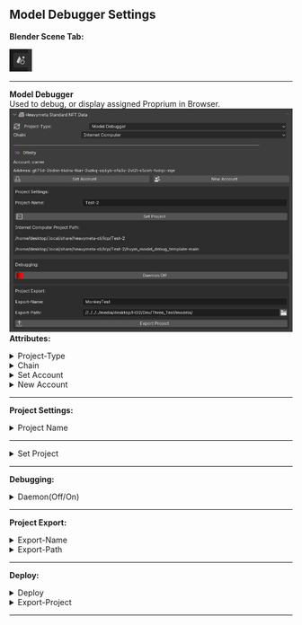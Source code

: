 ## Model Debugger Settings

**Blender Scene Tab:**

![SceneTab.png](../../_resources/SceneTab-2.png)

* * *

**Model Debugger**  
Used to debug, or display assigned Proprium in Browser.  
![model_debugger_project_settings.png](../../_resources/model_debugger_project_settings-1.png)  
**Attributes:**

<details><summary>Project-Type</summary> This sets the template used for your project.</details> <details><summary>Chain</summary> This is the chain used to deploy your project. Currently Heavymeta only supports Dfinity Internet Computer Protocol.</details> <details><summary>Set Account</summary> This the account that will be used to deploy your project.</details> <details><summary>New Account</summary> Create a new account that will be used to deploy your project.</details>

* * *

**Project Settings:**

<details><summary>Project Name</summary> The name used for your project.</details>

* * *

<details><summary>Set Project</summary> Pushing this button will give you a popup, and create a new project template for use by the cli.</details>

* * *

**Debugging:**

<details><summary>Daemon(Off/On)</summary> Pushingwill toggle the dfx daemon on or off, it must be on to test and deploy your project locally.</details>

* * *

**Project Export:**

<details><summary>Export-Name</summary> This defines the name if you want to export your project to a new location</details> <details><summary>Export-Path</summary> The oath that your project will be exported to.</details>

* * *

**Deploy:**

<details><summary>Deploy</summary> Pushing this button will show a dialog to deploy your project to the main net.</details> <details><summary>Export-Project</summary> Pushing this button will export the project folder to the 'Export-Path'</details>

* * *